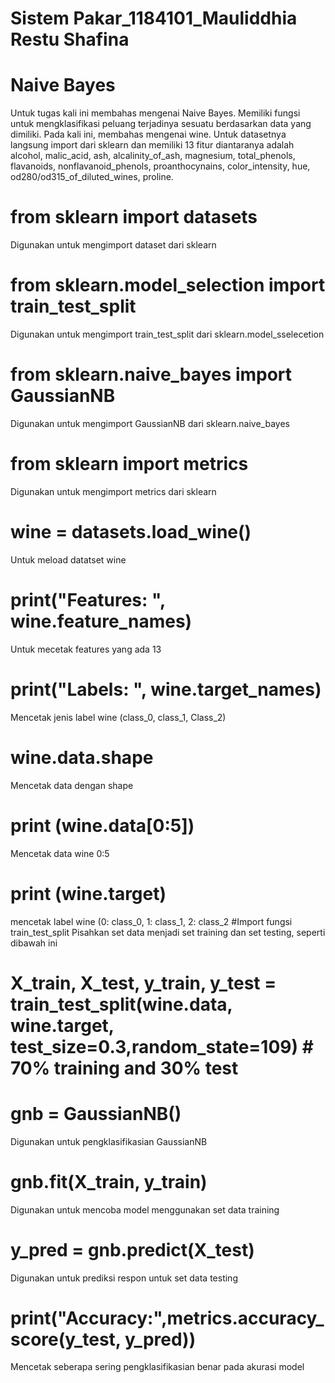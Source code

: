 # Sistem Pakar_1184101_Mauliddhia Restu Shafina

# Naive Bayes
Untuk tugas kali ini membahas mengenai Naive Bayes. Memiliki fungsi untuk mengklasifikasi peluang terjadinya sesuatu berdasarkan data yang dimiliki. Pada kali ini, membahas mengenai wine. Untuk datasetnya langsung import dari sklearn dan memiliki 13 fitur diantaranya adalah alcohol, malic_acid, ash, alcalinity_of_ash, magnesium, total_phenols, flavanoids, nonflavanoid_phenols, proanthocynains, color_intensity, hue, od280/od315_of_diluted_wines, proline.
# from sklearn import datasets
Digunakan untuk mengimport dataset dari sklearn
# from sklearn.model_selection import train_test_split
Digunakan untuk mengimport train_test_split dari sklearn.model_sselecetion
# from sklearn.naive_bayes import GaussianNB
Digunakan untuk mengimport GaussianNB dari sklearn.naive_bayes
# from sklearn import metrics
Digunakan untuk mengimport metrics dari sklearn
# wine = datasets.load_wine()
Untuk meload datatset wine
# print("Features: ", wine.feature_names)
Untuk mecetak features yang ada 13
# print("Labels: ", wine.target_names)
Mencetak jenis label wine (class_0, class_1, Class_2)
# wine.data.shape
Mencetak data dengan shape
# print (wine.data[0:5])
Mencetak data wine 0:5
# print (wine.target)
mencetak label wine (0: class_0, 1: class_1, 2: class_2
#Import fungsi train_test_split
Pisahkan set data menjadi set training dan set testing, seperti dibawah ini
# X_train, X_test, y_train, y_test = train_test_split(wine.data, wine.target, test_size=0.3,random_state=109) # 70% training and 30% test
# gnb = GaussianNB()
Digunakan untuk pengklasifikasian GaussianNB
# gnb.fit(X_train, y_train)
Digunakan untuk mencoba model menggunakan set data training
# y_pred = gnb.predict(X_test)
Digunakan untuk prediksi respon untuk set data testing
# print("Accuracy:",metrics.accuracy_score(y_test, y_pred))
Mencetak seberapa sering pengklasifikasian benar pada akurasi model
